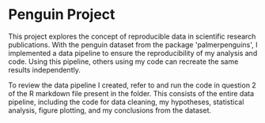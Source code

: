 # Penguin Project

This project explores the concept of reproducible data in scientific research publications. With the penguin dataset from the package 'palmerpenguins', I implemented a data pipeline to ensure the reproducibility of my analysis and code. Using this pipeline, others using my code can recreate the same results independently. 

To review the data pipeline I created, refer to and run the code in question 2 of the R markdown file present in the folder. This consists of the entire data pipeline, including the code for data cleaning, my hypotheses, statistical analysis, figure plotting, and my conclusions from the dataset.

